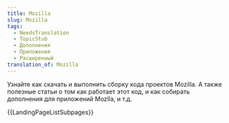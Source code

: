 ```yaml
---
title: Mozilla
slug: Mozilla
tags:
  - NeedsTranslation
  - TopicStub
  - Дополнения
  - Приложения
  - Расширенный
translation_of: Mozilla
---
```


Узнайте как скачать и выполнить сборку кода проектов Mozilla. А также полезные статьи о том как работает этот код, и как собирать дополнения для приложений Mozlla, и т.д.

{{LandingPageListSubpages}}
